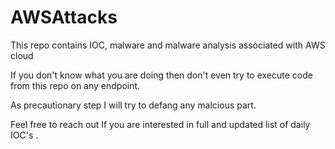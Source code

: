 # AWSAttacks
This repo contains IOC, malware and malware analysis associated with AWS cloud

If you don't know what you are doing then don't even try to execute code from this repo on any endpoint.

As precautionary step I will try to defang any malcious part.

Feel free to reach out If you are interested in full and updated list of daily IOC's .
